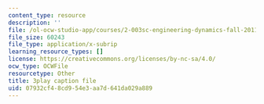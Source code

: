 ```yaml
---
content_type: resource
description: ''
file: /ol-ocw-studio-app/courses/2-003sc-engineering-dynamics-fall-2011/07932cf48cd954e3aa7d641da029a889_GUvoVvXwoOQ.vtt
file_size: 60243
file_type: application/x-subrip
learning_resource_types: []
license: https://creativecommons.org/licenses/by-nc-sa/4.0/
ocw_type: OCWFile
resourcetype: Other
title: 3play caption file
uid: 07932cf4-8cd9-54e3-aa7d-641da029a889
---
```

